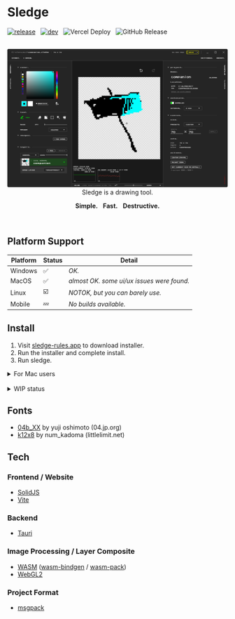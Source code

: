 # Sledge

[![release](https://github.com/Innsbluck-rh/sledge/actions/workflows/release.yml/badge.svg)](https://github.com/Innsbluck-rh/sledge/actions/workflows/release.yml)
&nbsp;
[![dev](https://github.com/Innsbluck-rh/sledge/actions/workflows/dev.yml/badge.svg)](https://github.com/Innsbluck-rh/sledge/actions/workflows/dev.yml)
&nbsp;
![Vercel Deploy](https://deploy-badge.vercel.app/vercel/sledge-gold)
&nbsp;
![GitHub Release](https://img.shields.io/github/v/release/Innsbluck-rh/sledge)

<div align="center">

<br>

<img src="assets/0827sledge_dark.png" alt="F.C.H.S." width=600 />

<br>
Sledge is a drawing tool.

**Simple.**&nbsp;&nbsp;&nbsp;**Fast.**&nbsp;&nbsp;&nbsp;**Destructive.**

</div>

<br>

## Platform Support

| Platform | Status | Detail |
| - | - | - |
| Windows | :white_check_mark: | *OK.* |
| MacOS | :white_check_mark: | *almost OK. some ui/ux issues were found.* |
| Linux | :ballot_box_with_check: | *NOTOK, but you can barely use.* |
| Mobile | :zzz: | *No builds available.* |

## Install

1. Visit [sledge-rules.app](https://www.sledge-rules.app/) to download installer.
2. Run the installer and complete install.
3. Run sledge.

<details>

<summary>For Mac users</summary>

MacOS will report an "App is Damaged" error when running sledge by double click.
Run command below to prevent:
```bash
xattr -rc /Applications/sledge.app
```

</details>

<br>

<details>
<summary>WIP status</summary>

### Interacts

- [x] Mouse
- [x] Pen
- [x] Touch
- [ ] Touchpads

### Tools

- [x] Pen, Eraser
- [x] Fill
- [x] Color Picker
- [x] Image Pool (resize, burndown)
- [x] Selection (Rect, Auto)
- [ ] Selection Editing (copy, paste)
- [ ] Text (editable)

### Composites / Effects

- [x] Layer Opacity
- [x] Layer Composite (normal / multiply)
- [ ] Effects
- [ ] Animation Support

### I/O

- [x] Basic I/O (load, save, import, export)
- [x] SVG Export (for small pixel art/icons)
- [x] Auto save
- [ ] Clipboard Support
- [ ] Project-Level History
  
</details>

## Fonts

* [04b_XX](http://www.04.jp.org) by yuji oshimoto (04.jp.org)
* [k12x8](https://littlelimit.net/k12x8.htm) by num_kadoma (littlelimit.net)

## Tech

### Frontend / Website

- [SolidJS](https://github.com/solidjs/solid)
- [Vite](https://github.com/vitejs/vite)

### Backend

- [Tauri](https://github.com/tauri-apps/tauri)

### Image Processing / Layer Composite

- [WASM](https://developer.mozilla.org/ja/docs/WebAssembly) ([wasm-bindgen](https://github.com/wasm-bindgen/wasm-bindgen) / [wasm-pack](https://github.com/drager/wasm-pack))
- [WebGL2](https://developer.mozilla.org/ja/docs/Web/API/WebGL_API)

### Project Format

- [msgpack](https://msgpack.org/ja.html)





